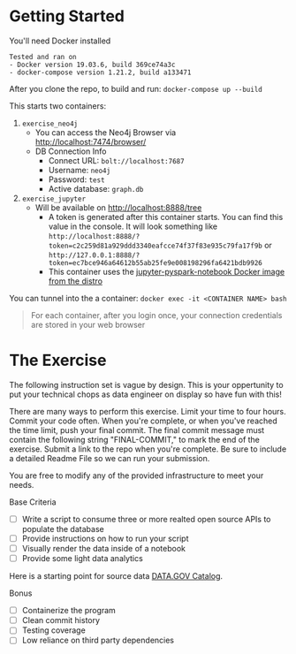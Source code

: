# Getting Started

You'll need Docker installed

```
Tested and ran on
- Docker version 19.03.6, build 369ce74a3c
- docker-compose version 1.21.2, build a133471
```

After you clone the repo, to build and run: `docker-compose up --build`

This starts two containers:
1. `exercise_neo4j`
    * You can access the Neo4j Browser via [http://localhost:7474/browser/](http://localhost:7474/browser/)
    * DB Connection Info
        * Connect URL: `bolt://localhost:7687`
        * Username: `neo4j`
        * Password: `test`
        * Active database: `graph.db`
1. `exercise_jupyter`
    * Will be available on [http://localhost:8888/tree](http://localhost:8888/tree)
        * A token is generated after this container starts. You can find this value in the console. It will look something like `http://localhost:8888/?token=c2c259d81a929ddd3340eafcce74f37f83e935c79fa17f9b` or `http://127.0.0.1:8888/?token=ec7bce946a64612b55ab25fe9e008198296fa6421bdb9926`
        * This container uses the [jupyter-pyspark-notebook Docker image from the distro](https://jupyter-docker-stacks.readthedocs.io/en/latest/using/selecting.html#core-stacks)


You can tunnel into the a container: `docker exec -it <CONTAINER NAME> bash`

> For each container, after you login once, your connection credentials are stored in your web browser

# The Exercise

The following instruction set is vague by design. This is your oppertunity to put your technical chops as data engineer on display so have fun with this!

There are many ways to perform this exercise. Limit your time to four hours. Commit your code often. When you're complete, or when you've reached the time limit, push your final commit. The final commit message must contain the following string "FINAL-COMMIT," to mark the end of the exercise. Submit a link to the repo when you're complete. Be sure to include a detailed Readme File so we can run your submission.

You are free to modify any of the provided infrastructure to meet your needs.

Base Criteria
- [ ] Write a script to consume three or more realted open source APIs to populate the database
- [ ] Provide instructions on how to run your script
- [ ] Visually render the data inside of a notebook
- [ ] Provide some light data analytics

Here is a starting point for source data [DATA.GOV Catalog](https://catalog.data.gov/dataset).

Bonus
- [ ] Containerize the program
- [ ] Clean commit history
- [ ] Testing coverage
- [ ] Low reliance on third party dependencies